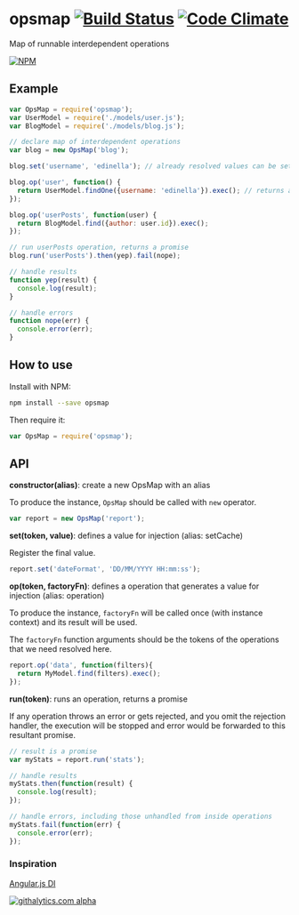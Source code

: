 # opsmap [![Build Status](https://travis-ci.org/edinella/opsmap.png?branch=master)](https://travis-ci.org/edinella/opsmap) [![Code Climate](https://codeclimate.com/github/edinella/opsmap.png)](https://codeclimate.com/github/edinella/opsmap)
Map of runnable interdependent operations

[![NPM](https://nodei.co/npm/opsmap.png)](https://npmjs.org/package/opsmap)

## Example

```js
var OpsMap = require('opsmap');
var UserModel = require('./models/user.js');
var BlogModel = require('./models/blog.js');

// declare map of interdependent operations
var blog = new OpsMap('blog');

blog.set('username', 'edinella'); // already resolved values can be setted

blog.op('user', function() {
  return UserModel.findOne({username: 'edinella'}).exec(); // returns a promise
});

blog.op('userPosts', function(user) {
  return BlogModel.find({author: user.id}).exec();
});

// run userPosts operation, returns a promise
blog.run('userPosts').then(yep).fail(nope);

// handle results
function yep(result) {
  console.log(result);
}

// handle errors
function nope(err) {
  console.error(err);
}
```

## How to use
Install with NPM:
```sh
npm install --save opsmap
```

Then require it:
```js
var OpsMap = require('opsmap');
```

## API

**constructor(alias)**: create a new OpsMap with an alias

To produce the instance, `OpsMap` should be called with `new` operator.

```js
var report = new OpsMap('report');
```

**set(token, value)**: defines a value for injection (alias: setCache)

Register the final value.

```js
report.set('dateFormat', 'DD/MM/YYYY HH:mm:ss');
```

**op(token, factoryFn)**: defines a operation that generates a value for injection (alias: operation)

To produce the instance, `factoryFn` will be called once (with instance context) and its result will be used.

The `factoryFn` function arguments should be the tokens of the operations that we need resolved here.

```js
report.op('data', function(filters){
  return MyModel.find(filters).exec();
});
```

**run(token)**: runs an operation, returns a promise

If any operation throws an error or gets rejected, and you omit the rejection handler, the execution will be stopped and error would be forwarded to this resultant promise.

```js
// result is a promise
var myStats = report.run('stats');

// handle results
myStats.then(function(result) {
  console.log(result);
});

// handle errors, including those unhandled from inside operations
myStats.fail(function(err) {
  console.error(err);
});
```

### Inspiration
[Angular.js DI](http://docs.angularjs.org/guide/di)

[![githalytics.com alpha](https://cruel-carlota.pagodabox.com/b05323c0f01a424058eff9ee1e6cce63 "githalytics.com")](http://githalytics.com/edinella/opsmap)
